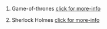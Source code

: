  1) Game-of-thrones [click for more-info](Game-of-thrones/Game-of-thrones.md)

 2) Sherlock Holmes [click for more-info](Sherlock-Holmes/Sherlock-Holmes.md)
